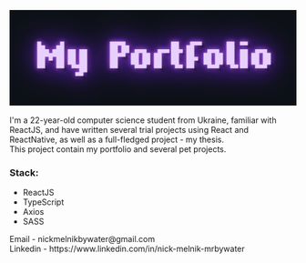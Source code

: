 ![myPortfolio](https://github.com/mrbywater/bywater/blob/main/portfReadme.gif)
<div style="">I'm a 22-year-old computer science student from Ukraine, familiar with ReactJS, and have written several trial projects using React and ReactNative, as well as a full-fledged project - my thesis.</div>
<div>This project contain my portfolio and several pet projects.</div>
<h3>Stack: </h3>
<ul>
    <li>ReactJS</li>
    <li>TypeScript</li>
    <li>Axios</li>
    <li>SASS</li>
</ul>

<div>Email - nickmelnikbywater@gmail.com</div>
Linkedin - https://www.linkedin.com/in/nick-melnik-mrbywater